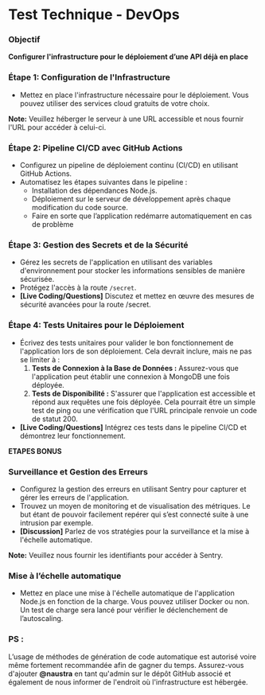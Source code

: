 # **Test Technique - DevOps**

### **Objectif**

**Configurer l'infrastructure pour le déploiement d’une API déjà en place**

### **Étape 1: Configuration de l'Infrastructure**

- Mettez en place l'infrastructure nécessaire pour le déploiement. Vous pouvez utiliser des services cloud gratuits de votre choix.

**Note:** Veuillez héberger le serveur à une URL accessible et nous fournir l'URL pour accéder à celui-ci.

### **Étape 2: Pipeline CI/CD avec GitHub Actions**

- Configurez un pipeline de déploiement continu (CI/CD) en utilisant GitHub Actions.
- Automatisez les étapes suivantes dans le pipeline :
    - Installation des dépendances Node.js.
    - Déploiement sur le serveur de développement après chaque modification du code source.
    - Faire en sorte que l’application redémarre automatiquement en cas de problème

### **Étape 3: Gestion des Secrets et de la Sécurité**

- Gérez les secrets de l'application en utilisant des variables d'environnement pour stocker les informations sensibles de manière sécurisée.
- Protégez l'accès à la route `/secret`.
- **[Live Coding/Questions]** Discutez et mettez en œuvre des mesures de sécurité avancées pour la route /secret.


### **Étape 4: Tests Unitaires pour le Déploiement**

- Écrivez des tests unitaires pour valider le bon fonctionnement de l'application lors de son déploiement. Cela devrait inclure, mais ne pas se limiter à :
    1. **Tests de Connexion à la Base de Données :** Assurez-vous que l'application peut établir une connexion à MongoDB une fois déployée.
    2. **Tests de Disponibilité :** S'assurer que l'application est accessible et répond aux requêtes une fois déployée. Cela pourrait être un simple test de ping ou une vérification que l'URL principale renvoie un code de statut 200.
- **[Live Coding/Questions]** Intégrez ces tests dans le pipeline CI/CD et démontrez leur fonctionnement.

**ETAPES BONUS**

### **Surveillance et Gestion des Erreurs**

- Configurez la gestion des erreurs en utilisant Sentry pour capturer et gérer les erreurs de l'application.
- Trouvez un moyen de monitoring et de visualisation des métriques. Le but étant de pouvoir facilement repérer qui s’est connecté suite à une intrusion par exemple.
- **[Discussion]** Parlez de vos stratégies pour la surveillance et la mise à l'échelle automatique.

**Note:** Veuillez nous fournir les identifiants pour accéder à Sentry.

### **Mise à l’échelle automatique**

- Mettez en place une mise à l'échelle automatique de l'application Node.js en fonction de la charge. Vous pouvez utiliser Docker ou non. Un test de charge sera lancé pour vérifier le déclenchement de l’autoscaling.

### PS :

L’usage de méthodes de génération de code automatique est autorisé voire même fortement recommandée afin de gagner du temps.
Assurez-vous d'ajouter **@naustra** en tant qu'admin sur le dépôt GitHub associé et également de nous informer de l'endroit où l'infrastructure est hébergée.
